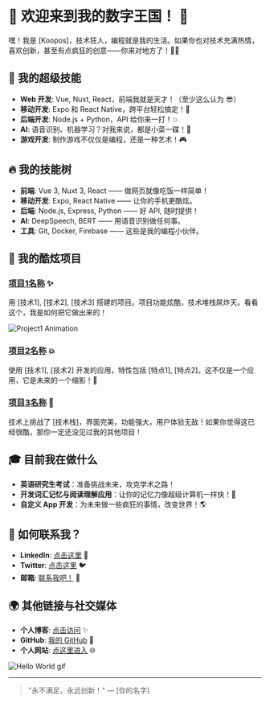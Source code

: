 # 🌟 欢迎来到我的数字王国！ 🌟

嘿！我是 [Koopos]，技术狂人，编程就是我的生活。如果你也对技术充满热情，喜欢创新，甚至有点疯狂的创意——你来对地方了！🦸‍♂️


## 🚀 我的超级技能

- **Web 开发**: Vue, Nuxt, React，前端我就是天才！（至少这么认为 😎）
- **移动开发**: Expo 和 React Native，跨平台轻松搞定！📱
- **后端开发**: Node.js + Python，API 给你来一打！💥
- **AI**: 语音识别、机器学习？对我来说，都是小菜一碟！🤖
- **游戏开发**: 制作游戏不仅仅是编程，还是一种艺术！🎮

## 🔥 我的技能树

- **前端**: Vue 3, Nuxt 3, React —— 做网页就像吃饭一样简单！
- **移动开发**: Expo, React Native —— 让你的手机更酷炫。
- **后端**: Node.js, Express, Python —— 好 API, 随时提供！
- **AI**: DeepSpeech, BERT —— 用语音识别做任何事。
- **工具**: Git, Docker, Firebase —— 这些是我的编程小伙伴。

## 🎯 我的酷炫项目

### [项目1名称](项目1链接) ✨
用 [技术1], [技术2], [技术3] 搭建的项目。项目功能炫酷，技术堆栈屌炸天。看看这个，我是如何把它做出来的！

![Project1 Animation](https://media.giphy.com/media/l3q2JcTzB1I6p4m8Y/giphy.gif)

### [项目2名称](项目2链接) 💥
使用 [技术1], [技术2] 开发的应用，特性包括 [特点1], [特点2]。这不仅是一个应用，它是未来的一个缩影！🚀

### [项目3名称](项目3链接) 🎯
技术上挑战了 [技术栈]，界面完美，功能强大，用户体验无敌！如果你觉得这已经很酷，那你一定还没见过我的其他项目！

## 🎓 目前我在做什么

- **英语研究生考试**：准备挑战未来，攻克学术之路！
- **开发词汇记忆与阅读理解应用**：让你的记忆力像超级计算机一样快！🤯
- **自定义 App 开发**：为未来做一些疯狂的事情，改变世界！🌎

## 💌 如何联系我？

- **LinkedIn**: [点击这里](你的LinkedIn链接) 🌟
- **Twitter**: [点击这里](你的Twitter链接) 🐦
- **邮箱**: [联系我吧！](mailto:你的邮箱地址) 💌

## 🌍 其他链接与社交媒体

- **个人博客**: [点击访问](博客链接) ✨
- **GitHub**: [我的 GitHub](https://github.com/你的用户名) 🤖
- **个人网站**: [点这里进入](个人网站链接) 🌐

![Hello World gif](https://media.giphy.com/media/4Zo41lhzKt6iZ8x9aK/giphy.gif)

---

> "永不满足，永远创新！" — [你的名字]
